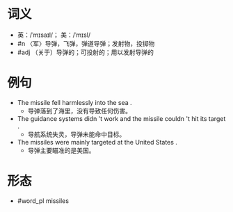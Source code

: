# 词义
- 英：/ˈmɪsaɪl/； 美：/ˈmɪsl/
- #n 〈军〉导弹，飞弹，弹道导弹；发射物，投掷物
- #adj （关于）导弹的；可投射的；用以发射导弹的
# 例句
- The missile fell harmlessly into the sea .
	- 导弹落到了海里，没有导致任何伤害。
- The guidance systems didn 't work and the missile couldn 't hit its target .
	- 导航系统失灵，导弹未能命中目标。
- The missiles were mainly targeted at the United States .
	- 导弹主要瞄准的是美国。
# 形态
- #word_pl missiles
